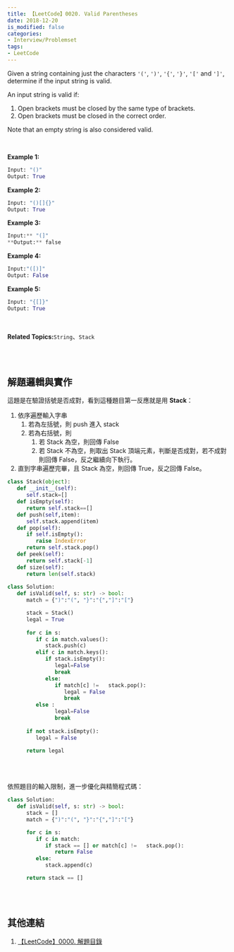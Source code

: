 ```yaml
---
title: 【LeetCode】0020. Valid Parentheses
date: 2018-12-20
is_modified: false
categories:
- Interview/Problemset
tags:
- LeetCode
--- 
```


Given a string containing just the characters  `'('`,  `')'`,  `'{'`,  `'}'`,  `'['`  and  `']'`, determine if the input string is valid.

An input string is valid if:

1.  Open brackets must be closed by the same type of brackets.
2.  Open brackets must be closed in the correct order.

Note that an empty string is also considered valid.
<!--more-->
<br>

**Example 1:**
```python
Input: "()"
Output: True
```

**Example 2:**
```python
Input: "()[]{}"
Output: True
```

**Example 3:**
```python
Input:** "(]"
**Output:** false
```

**Example 4:**
```python
Input:"([)]"
Output: False
```

**Example 5:**
```python
Input: "{[]}"
Output: True
```
<br>

**Related Topics:**`String`、`Stack`

<br><br>

## 解題邏輯與實作
這題是在驗證括號是否成對，看到這種題目第一反應就是用 **Stack**：
1. 依序遍歷輸入字串
	 1. 若為左括號，則 push 進入 stack
	 2. 若為右括號，則
		  1. 若 Stack 為空，則回傳 False
		  2. 若 Stack 不為空，則取出 Stack 頂端元素，判斷是否成對，若不成對則回傳 False，反之繼續向下執行。
2. 直到字串遍歷完畢，且 Stack 為空，則回傳 True，反之回傳 False。

```python
class Stack(object):
   def __init__(self):
      self.stack=[]
   def isEmpty(self):
      return self.stack==[]
   def push(self,item):
      self.stack.append(item)
   def pop(self):
      if self.isEmpty():
         raise IndexError
      return self.stack.pop()
   def peek(self):
      return self.stack[-1]
   def size(self):
      return len(self.stack)
      
class Solution:
   def isValid(self, s: str) -> bool:
      match = {")":"(", "}":"{","]":"["}

      stack = Stack()
      legal = True
            
      for c in s:
         if c in match.values():
            stack.push(c)
         elif c in match.keys():
            if stack.isEmpty():
               legal=False
               break
            else:                              
               if match[c] !=   stack.pop():
                  legal = False
                  break
         else :
               legal=False
               break
                              
      if not stack.isEmpty():
         legal = False
            
      return legal
```

<br><br>

依照題目的輸入限制，進一步優化與精簡程式碼：
```python
class Solution:
   def isValid(self, s: str) -> bool:
      stack = []
      match = {")":"(", "}":"{","]":"["}

      for c in s:
         if c in match:
            if stack == [] or match[c] !=   stack.pop():
               return False
         else:
            stack.append(c)

      return stack == []
```

<br><br>

## 其他連結
1. [【LeetCode】0000. 解題目錄](/LeetCode-0000-Contents/)